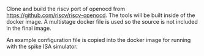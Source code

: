 Clone and build the riscv port of openocd from
https://github.com/riscv/riscv-openocd. The tools will be built inside
of the docker image. A multistage docker file is used so the source is
not included in the final image.

An example configuration file is copied into the docker image for
running with the spike ISA simulator.
